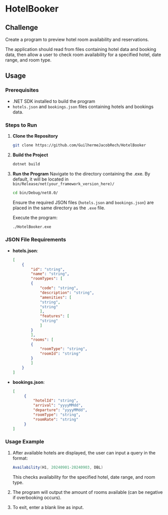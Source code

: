
# HotelBooker

## Challenge

Create a program to preview hotel room availability and reservations.

The application should read from files containing hotel data and booking data, then allow a user to check room availability for a specified hotel, date range, and room type.

## Usage

### Prerequisites

- .NET SDK installed to build the program
- `hotels.json` and `bookings.json` files containing hotels and bookings data.

### Steps to Run

1. **Clone the Repository**

   ```bash
   git clone https://github.com/GuilhermeJacobRech/HotelBooker
   ```

2. **Build the Project**

   ```bash
   dotnet build
   ```

3. **Run the Program**
   Navigate to the directory containing the .exe. By default, it will be located in `bin/Release/net(your_framework_version_here)/`

   ```bash
   cd bin/Debug/net8.0/
   ```

   Ensure the required JSON files (`hotels.json` and `bookings.json`) are placed in the same directory as the `.exe` file.

   Execute the program:

   ```bash
   ./HotelBooker.exe
   ```

### JSON File Requirements

- **hotels.json**:

    ```json
    [
        {
            "id": "string",
            "name": "string",
            "roomTypes": [
            {
                "code": "string",
                "description": "string",
                "amenities": [
                "string",
                "string"
                ],
                "features": [
                "string"
                ]
            }
            ],
            "rooms": [
            {
                "roomType": "string",
                "roomId": "string"
            }
            ]
        }
    ]
    ```

- **bookings.json**:

   ```json
   [
        {
            "hotelId": "string",
            "arrival": "yyyyMMdd",
            "departure": "yyyyMMdd",
            "roomType": "string",
            "roomRate": "string"
        }
   ]
   ```

### Usage Example

1. After available hotels are displayed, the user can input a query in the format:

   ```c#
   Availability(H1, 20240901-20240903, DBL)
   ```

   This checks availability for the specified hotel, date range, and room type.

2. The program will output the amount of rooms available (can be negative if overbooking occurs).

3. To exit, enter a blank line as input.
